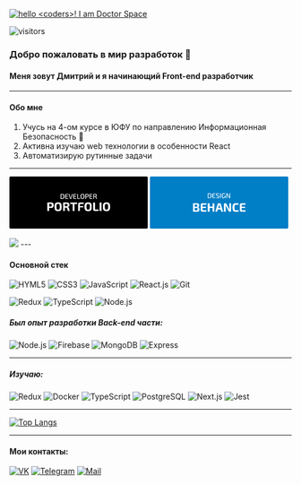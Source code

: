 [<img alt='hello <coders>! I am Doctor Space' target="_blank" src="https://github.com/DoctorSpace/DoctorSpace/blob/main/Hello.png"/>](https://github.com/DoctorSpace/)

![visitors](https://vbr.wocr.tk/badge?page_id=DoctorSpace.DoctorSpace&color=00cf00)

### Добро пожаловать в мир разработок 👋
#### Меня зовут Дмитрий и я начинающий Front-end разработчик

---

#### Обо мне
1. Учусь на 4-ом курсе в ЮФУ по направлению Информационная Безопасность 🏫
2. Активна изучаю web технологии в особенности React
3. Автоматизирую рутинные задачи

---
<a href='https://doctorspace.github.io/Portfolio/' target="_blank"> <img Width=49%; alt="PORTFOLIO" src="https://github.com/DoctorSpace/DoctorSpace/raw/main/PORTFOLIO-developer.svg"></a>
<a href='https://www.behance.net/1i_am_ds/' target="_blank"> <img Width=49%; alt="BEHANCE" src="https://github.com/DoctorSpace/DoctorSpace/raw/main/BEHANCE-designer.svg"></a>

<img src='https://img.shields.io/badge/Works%20in-VSCode & Figma-1f425f.svg'/>
---

#### Основной стек
![HYML5](https://img.shields.io/badge/HTML5-191933?style=for-the-badge&logo=html5&logoColor=white) 
![CSS3](https://img.shields.io/badge/CSS3-191933?style=for-the-badge&logo=css3&logoColor=white)
![JavaScript](https://img.shields.io/badge/JavaScript-191933?style=for-the-badge&logo=javascript&logoColor=F7DF1E)
![React.js](https://img.shields.io/badge/React-191933?style=for-the-badge&logo=react&logoColor=61DAFB)
![Git](https://img.shields.io/badge/GIT-191933?style=for-the-badge&logo=git&logoColor=white)

![Redux](https://img.shields.io/badge/Redux-191933?style=for-the-badge&logo=redux&logoColor=white)
![TypeScript](https://img.shields.io/badge/TypeScript-191933?style=for-the-badge&logo=typescript&logoColor=F7DF1E)
![Node.js](https://img.shields.io/badge/Node.js-191933?style=for-the-badge&logo=node.js&logoColor=white)


##### Был опыт разработки Back-end части:
![Node.js](https://img.shields.io/badge/Node.js-191933?style=for-the-badge&logo=node.js&logoColor=white)
![Firebase](https://img.shields.io/badge/Firebase-191933?style=for-the-badge&logo=Firebase&logoColor=white)
![MongoDB](https://img.shields.io/badge/MongoDB-191933?style=for-the-badge&logo=mongodb&logoColor=white)
![Express](https://img.shields.io/badge/Express.js-191933?style=for-the-badge&logo=mongodb&logoColor=white)

---

##### Изучаю:
![Redux](https://img.shields.io/badge/Redux-20232A?style=for-the-badge&logo=redux&logoColor=white)
![Docker](https://img.shields.io/badge/docker-%2320232A.svg?style=for-the-badge&logo=docker&logoColor=white)
![TypeScript](https://img.shields.io/badge/TypeScript-20232A?style=for-the-badge&logo=typescript&logoColor=white)
![PostgreSQL](https://img.shields.io/badge/PostgreSQL-20232A?style=for-the-badge&logo=postgresql&logoColor=white)
![Next.js](https://img.shields.io/badge/Next.js-20232A?logo=nextdotjs&logoColor=fff&style=for-the-badge)
![Jest](https://img.shields.io/badge/Jest-20232A?style=for-the-badge&logo=Jest&logoColor=white)

---

<!-- ![Codewars](https://github.r2v.ch/codewars?user=DoctorSpace&name=true&theme=default&hide_clan=true) -->
[![Top Langs](https://github-readme-stats.vercel.app/api/top-langs/?username=DoctorSpace&layout=compact&theme=dark&bg_color=22272e)](https://github.com/anuraghazra/github-readme-stats)
<!-- ![](https://leetcard.jacoblin.cool/DoctorSpace?animation=true) -->

---

#### Мои контакты:
[![VK](https://img.shields.io/badge/VK-%23007EC6.svg?&style=for-the-badge&logo=vk&logoColor=white)](https://vk.com/1i_am_ds)
[![Telegram](https://img.shields.io/badge/@Doctor__space-007EC6?style=for-the-badge&logo=telegram&logoColor=white)](https://t.me/Doctor_Space)
[![Mail](https://img.shields.io/badge/-Gmail-007EC6?style=for-the-badge&logo=Gmail)](mailto:jackassdimas1@gmail.com)
